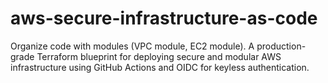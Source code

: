 # aws-secure-infrastructure-as-code
Organize code with modules (VPC module, EC2 module). A production-grade Terraform blueprint for deploying secure and modular AWS infrastructure using GitHub Actions and OIDC for keyless authentication.
